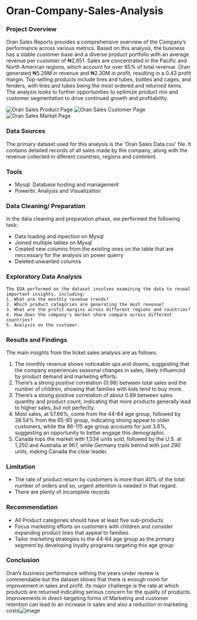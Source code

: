 # Oran-Company-Sales-Analysis

### Project Overview
Oran Sales Reports provides a comprehensive overview of the Company’s performance across various metrics. Based on this analysis, the business has a stable customer base and a diverse product portfolio with an average revenue per customer of ₦2,651. Sales are concentrated in the Pacific and North American regions, which account for over 65% of total revenue. Oran generated ₦5.29M in revenue and ₦2.30M in profit, resulting in a 0.43 profit margin. Top-selling products include tires and tubes, bottles and cages, and fenders, with tires and tubes being the most ordered and returned items. The analysis looks to further opportunities to optimize product mix and customer segmentation to drive continued growth and profitability.


![Oran Sales Product Page](https://github.com/user-attachments/assets/b47cd091-04c7-4898-b68e-157fb87253ff)
![Oran Sales Customer Page](https://github.com/user-attachments/assets/a89552bb-e0c5-4a44-bf8a-327e32aaca1d)
![Oran Sales Market Page](https://github.com/user-attachments/assets/0232c40f-3db1-4c6b-9043-5d00613302fb)



### Data Sources
The primary dataset used for this analysis is the 'Oran Sales Data.csv' file. It contains detailed records of all sales made by the company, along with the revenue collected in diferent countries, regions and continent.

### Tools
- Mysql: Database hosting and management
- Powerbi: Analysis and Visualization

### Data Cleaning/ Preparation
  In the data cleaning and preparation phase, we performed the following task:
  - Data loading and inpection on Mysql
  - Joined multiple tables on Mysql
  - Created new columns from the existing ones on the table that are neccessary for the analysis on power querry
  - Deleted unwanted columns

### Exploratory Data Analysis
    The EDA performed on the dataset involves examining the data to reveal important insights, including:
    1. What are the monthly revenue trends?
    2. Which product categories are generating the most revenue?
    3. What are the profit margins across different regions and countries?
    4. How does the company's market share compare across different countries?
    5. Analysis on the customer.

###  Results and Findings
  The main insights from the ticket sales analysis are as follows:
  1. The monthly revenue shows noticeable ups and downs, suggesting that the company experiences seasonal changes in sales, likely influenced by product demand and marketing efforts.
  2. There’s a strong positive correlation (0.98) between total sales and the number of children, showing that families with kids tend to buy more.
  3. There’s a strong positive correlation of about 0.89 between sales quantity and product count, indicating that more products generally lead to higher sales, but not perfectly.
  4. Most sales, at 57.66%, come from the 44-64 age group, followed by 38.54% from the 65-85 group, indicating strong appeal to older customers, while the 86-115 age group accounts for just 3.8%, suggesting an opportunity to better engage this demographic.
  5. Canada tops the market with 1,534 units sold, followed by the U.S. at 1,250 and Australia at 967, while Germany trails behind with just 290 units, making Canada the clear leader.

### Limitation 
- The rate of product return by customers is more than 40% of the total number of orders and so, urgent attention is needed in that regard.
- There are plenty of incomplete records


### Recommendation
- All Product categories should have at least five sub-products
- Focus marketing efforts on customers with children and consider expanding product lines that appeal to families.
- Tailor marketing strategies to the 44-64 age group as the primary segment by developing loyalty programs targeting this age group

### Conclusion
Oran’s business performance withing the years under review is commendable but the dataset shows that there is enough room for improvement in sales and profit. Its major challenge is the rate at which products are returned indicating serious concern for the quality of products. 
Improvements in direct-targeting forms of Marketing and customer retention can lead to an increase in sales and also a reduction in marketing costs![image](https://github.com/user-attachments/assets/856226a7-ed21-40fe-ab04-e5f2a286ac7d)








